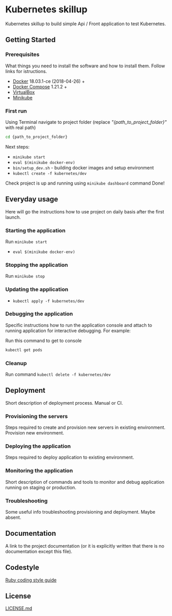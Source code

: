 # Kubernetes skillup

Kubernetes skillup to build simple Api / Front application to test Kubernetes.

## Getting Started

### Prerequisites

What things you need to install the software and how to install them. Follow links for istructions.

* [Docker](https://docs.docker.com/install/) 18.03.1-ce (2018-04-26) +
* [Docker Compose](https://docs.docker.com/compose/install/) 1.21.2 +
* [VirtualBox](https://www.virtualbox.org/wiki/Downloads)
* [Minikube](https://kubernetes.io/docs/setup/minikube/)

### First run
Using Terminal navigate to project folder (replace *"{path\_to\_project\_folder}"* with real path)

```bash
cd {path_to_project_folder}
```

Next steps:
* `minikube start`
* `eval $(minikube docker-env)`
* `bin/setup_dev.sh` - building docker images and setup environment
* `kubectl create -f kubernetes/dev`

Check project is up and running using `minikube dashboard` command
Done!

## Everyday usage

Here will go the instructions how to use project on daily basis after the first launch.

### Starting the application

Run `minikube start`
* `eval $(minikube docker-env)`

### Stopping the application

Run `minikube stop`

### Updating the application

* `kubectl apply -f kubernetes/dev`

### Debugging the application

Specific instructions how to run the application console and attach to running application for interactive debugging. For example:

Run this command to get to console
```bash
kubectl get pods
```

### Cleanup

Run command `kubectl delete -f kubernetes/dev`

## Deployment

Short description of deployment process. Manual or CI.

### Provisioning the servers

Steps required to create and provision new servers in existing environment. 
Provision new environment.

### Deploying the application

Steps required to deploy application to existing environment.

### Monitoring the application

Short description of commands and tools to monitor and debug application running on staging or production.

### Troubleshooting

Some useful info troubleshooting provisioning and deployment. Maybe absent.

## Documentation

A link to the project documentation (or it is explicitly written that there is no documentation except this file).


## Codestyle

[Ruby coding style guide](https://github.com/rubocop-hq/ruby-style-guide)


## License

[LICENSE.md](LICENSE.md)